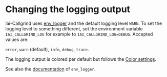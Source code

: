 # Changing the logging output

Iai-Callgrind uses [env_logger](https://docs.rs/env_logger/0.16.0/env_logger/) and the
default logging level `WARN`. To set the logging level to something different,
set the environment variable `IAI_CALLGRIND_LOG` for example to
`IAI_CALLGRIND_LOG=DEBUG`. Accepted values are:

`error`, `warn` (default), `info`, `debug`, `trace`.

The logging output is colored per default but follows the [Color
settings](./color.md).

See also the [documentation](https://docs.rs/env_logger/0.16.0/env_logger/) of `env_logger`.
